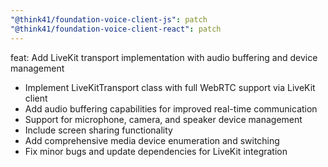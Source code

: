 ```yaml
---
"@think41/foundation-voice-client-js": patch
"@think41/foundation-voice-client-react": patch
---
```


feat: Add LiveKit transport implementation with audio buffering and device management

- Implement LiveKitTransport class with full WebRTC support via LiveKit client
- Add audio buffering capabilities for improved real-time communication
- Support for microphone, camera, and speaker device management
- Include screen sharing functionality
- Add comprehensive media device enumeration and switching
- Fix minor bugs and update dependencies for LiveKit integration